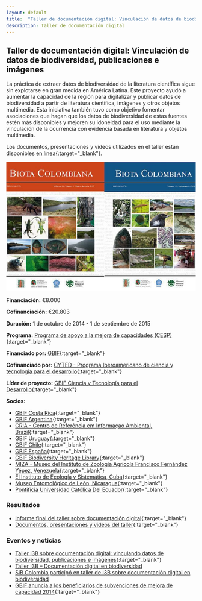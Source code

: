 ```yaml
---
layout: default
title:  "Taller de documentación digital: Vinculación de datos de biodiversidad, publicaciones e imágenes"
description: Taller de documentación digital
---
```


## Taller de documentación digital: Vinculación de datos de biodiversidad, publicaciones e imágenes

La práctica de extraer datos de biodiversidad de la literatura científica sigue sin explotarse en gran medida en América Latina. Este proyecto ayudó a aumentar la capacidad de la región para digitalizar y publicar datos de biodiversidad a partir de literatura científica, imágenes y otros objetos multimedia. Esta iniciativa también tuvo como objetivo fomentar asociaciones que hagan que los datos de biodiversidad de estas fuentes estén más disponibles y mejoren su idoneidad para el uso mediante la vinculación de la ocurrencia con evidencia basada en literatura y objetos multimedia.  

Los documentos, presentaciones y videos utilizados en el taller están disponibles [en línea](http://www.recibio.net/taller-i3b-documentacion-digital/?postTabs=2){:target="_blank"}.  

<img src="/comunidad/proyectos/images/CESP2014-DOCUMENTACION-DIGITAL-BIOTA-COLOMBIANA.jpg" width=770>

**Financiación:** €8.000

**Cofinanciación:** €20.803

**Duración:** 1 de octubre de 2014 - 1 de septiembre de 2015
 

**Programa:** [Programa de apoyo a la mejora de capacidades (CESP)](https://www.gbif.org/programme/82219){:target="_blank"}

**Financiado por:** [GBIF](http://www.gbif.org/){:target="_blank"}

**Cofinanciado por:** [CYTED - Programa Iberoamericano de ciencia y tecnologia para el desarrollo](http://www.cyted.org/){:target="_blank"}

**Líder de proyecto:** [GBIF Ciencia y Tecnología para el Desarrollo](https://www.gbif.org/country/ES/about){:target="_blank"}

**Socios:**

* [GBIF Costa Rica](http://biodiversidad.go.cr/){:target="_blank"}
* [GBIF Argentina](http://www.sndb.mincyt.gob.ar/){:target="_blank"}
* [CRIA - Centro de Referência em Informaçao Ambiental, Brazil](http://www.cria.org.br/){:target="_blank"}
* [GBIF Uruguay](https://www.gbif.org/country/UY/about){:target="_blank"}
* [GBIF Chile](https://gbifchile.mma.gob.cl/){:target="_blank"}
* [GBIF España](https://www.gbif.org/country/ES/about){:target="_blank"}
* [GBIF Biodiversity Heritage Library](https://www.gbif.org/country/CO/abouthttps://www.gbif.org/country/US/about){:target="_blank"}
* [MIZA - Museo del Instituto de Zoología Agrícola Francisco Fernández Yépez, Venezuela](https://www.museodata.com/museos/85-venezuela/558-miza-francisco-fernandez-yepes.html){:target="_blank"}
* [El Instituto de Ecología y Sistemática, Cuba](https://www.ecured.cu/Instituto_de_Ecolog%C3%ADa_y_Sistem%C3%A1tica){:target="_blank"}
* [Museo Entomológico de León, Nicaragua](http://bio-nica.info/topic/index.html){:target="_blank"}
* [Pontificia Universidad Católica Del Ecuador](https://www.puce.edu.ec/){:target="_blank"}

### Resultados

- [Informe final del taller sobre documentación digital](https://assets.ctfassets.net/uo17ejk9rkwj/2kuSZiYzA8moEA0ESsmUmw/64a162fde7f30fc9447cf17341f59b7d/Final_report_of_digital_documentation_project_CESP_2014.pdf){:target="_blank"}
- [Documentos, presentaciones y videos del taller](http://www.recibio.net/taller-i3b-documentacion-digital/?postTabs=2){:target="_blank"}


### Eventos y noticias

- [Taller I3B sobre documentación digital: vinculando datos de biodiversidad, publicaciones e imágenes](https://www.gbif.org/event/82239/i3b-workshop-on-digital-documentation-linking-biodiversity-data-publications-and-images){:target="_blank"}
- [Taller I3B – Documentación digital en biodiversidad](https://biodiversidad.co/post/2014/taller-i3b-documentacion-digital/)
- [SiB Colombia participó en taller de I3B sobre documentación digital en biodiversidad](https://biodiversidad.co/post/2015/i3b-documentaci%C3%B3n-digital-biodiversidad/)
- [GBIF anuncia a los beneficiarios de subvenciones de mejora de capacidad 2014](https://www.gbif.org/news/82364/gbif-announces-2014-capacity-enhancement-grant-recipients){:target="_blank"}

